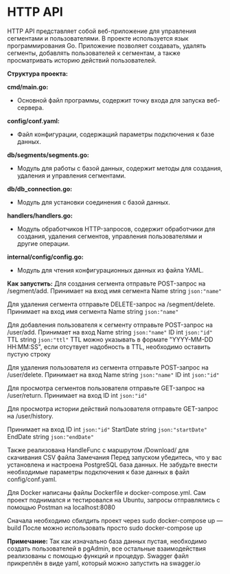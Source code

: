 <h1>HTTP API</h1>
 HTTP API представляет собой веб-приложение для управления сегментами и пользователями. В проекте используется язык программирования Go. Приложение позволяет создавать, удалять сегменты, добавлять пользователей к сегментам, а также просматривать историю действий пользователей.

**Структура проекта:**


**cmd/main.go:**

- Основной файл программы, содержит точку входа для запуска веб-сервера.

**config/conf.yaml:** 

- Файл конфигурации, содержащий параметры подключения к базе данных.

**db/segments/segments.go:**

- Модуль для работы с базой данных, содержит методы для создания, удаления и управления сегментами.

**db/db_connection.go:** 

- Модуль для установки соединения с базой данных.

**handlers/handlers.go:** 

- Модуль обработчиков HTTP-запросов, содержит обработчики для создания, удаления сегментов, управления пользователями и другие операции.

**internal/config/config.go:** 

- Модуль для чтения конфигурационных данных из файла YAML.

 

 
**Как запустить:**
Для создания сегмента отправьте POST-запрос на /segment/add. Принимает на вход имя сегмента
Name string `json:"name"`

Для удаления сегмента отправьте DELETE-запрос на /segment/delete. Принимает на вход имя сегмента Name string `json:"name"`

Для добавления пользователя к сегменту отправьте POST-запрос на /user/add. Принимает на вход
Name string `json:"name"`
ID int `json:"id"`
TTL string `json:"ttl"`
TTL можно указывать в формате "YYYY-MM-DD HH:MM:SS", если отсутвует надобность в TTL, необходимо оставить пустую строку

Для удаления пользователя из сегмента отправьте POST-запрос на /user/delete.
Принимает на вход
Name string `json:"name"`
ID int `json:"id"`

Для просмотра сегментов пользователя отправьте GET-запрос на /user/return.
Принимает на вход
ID int `json:"id"`

Для просмотра истории действий пользователя отправьте GET-запрос на /user/history.

Принимает на вход
ID int `json:"id"`
StartDate string `json:"startDate"`
EndDate string `json:"endDate"`

Также реализована HandleFunc с маршрутом /Download/ для скачивания CSV файла
Замечания
Перед запуском убедитесь, что у вас установлена и настроена PostgreSQL база данных.
Не забудьте внести необходимые параметры подключения к базе данных в файл config/conf.yaml.

Для Docker написаны файлы Dockerfile и docker-compose.yml. Сам проект поднимался и тестировался на Ubuntu, запросы отправлялись с помощью Postman на localhost:8080

Сначала необходимо сбилдить проект через sudo docker-compose up —build
После можно использовать просто sudo docker-compose up



**Примечание:**
Так как изначально база данных пустая, необходимо создать пользователей в pgAdmin, все остальные взаимодействия реализованы с помощью функций и процедур.
Swagger файл прикреплён в виде yaml, который можно запустить на swagger.io
